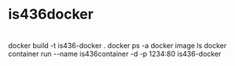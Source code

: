 # is436docker

#
docker build -t is436-docker .
docker ps -a
docker image ls
docker container run --name  is436container -d -p 1234:80 is436-docker

